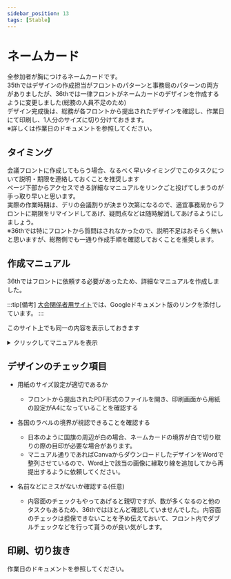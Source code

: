 ```yaml
---
sidebar_position: 13
tags: [Stable]
---
```


# ネームカード

全参加者が胸につけるネームカードです。<br />
35thではデザインの作成担当がフロントのパターンと事務局のパターンの両方がありましたが、36thでは一律フロントがネームカードのデザインを作成するように変更しました(総務の人員不足のため)<br />
デザイン完成後は、総務が各フロントから提出されたデザインを確認し、作業日にて印刷し、1人分のサイズに切り分けておきます。<br />
※詳しくは作業日のドキュメントを参照してください。


## タイミング

会議フロントに作成してもらう場合、なるべく早いタイミングでこのタスクについて説明・期限を連絡しておくことを推奨します<br />
ページ下部からアクセスできる詳細なマニュアルをリンクごと投げてしまうのが手っ取り早いと思います。<br />
実際の作業時期は、デリの会議割りが決まり次第になるので、適宜事務局からフロントに期限をリマインドしてあげ、疑問点などは随時解消してあげるようにしましょう。<br />
※36thでは特にフロントから質問はされなかったので、説明不足はおそらく無いと思いますが、総務側でも一通り作成手順を確認しておくことを推奨します。<br />

## 作成マニュアル

36thではフロントに依頼する必要があったため、詳細なマニュアルを作成しました。

:::tip[備考]
[大会関係者用サイト](https://internal-mogi.re4lity.com/docs/soumu_docs/namecard)では、Googleドキュメント版のリンクを添付しています。
:::

このサイト上でも同一の内容を表示しておきます<br />

<details>
  <summary>クリックしてマニュアルを表示</summary>

| 場所 | 順番 | 作業 |
| - | - | - |
| Canva  | 1 | [こちらのリンク](https://www.canva.com/design/DAGj4fU2Sds/zTzX8vASUqitpJxTgfpWig/edit)にアクセスし、画面左上にある「ファイル」メニューから「コピーを作成」を選択する <br />※Canvaにログインしている必要があります |
|        | 2 | 自身の新規デザインとして複製されるので、そちらで参加者分のデザインを作成してください。 <br />※背景画像が有料素材になっているので適宜削除してください <br />※ネームカードの区切りが不明な場合、印刷後の切り取りができなくなりますので、適宜縁取りをCanvaかWord上でしていただく必要があります|
|        | 3 | デザインの作成が完了し、この状態で印刷できる！というタイミングになったら右上の「共有」メニューからダウンロードする|
|        | 4 | ダウンロードする際のオプションは以下です<br />ファイルの種類：PNG <br /> サイズ：1075 x 650 px <br /> ファイルサイズ制限：選択しない <br /> ファイルを圧縮(低画質)：選択しない <br /> 背景透過：選択しない <br /> ページを選択：印刷するページ範囲を指定してください <br /> ↓ <br /> 「ダウンロード」をクリック
|        | 5 | 複数ファイルをまとめてダウンロードするとZIPファイルでダウンロードされるので、右クリックして「すべてを展開」をクリックしておく|
|Google Drive | 6 | [Google Drive](https://drive.google.com/uc?export=download&id=1o6lj4mB9tkXxiXa5lCPYsfii_aA09YX1)からファイルをダウンロード <br /> ※リンクをクリックすると「namecard_FMT_public.docx」ファイルが自動でダウンロードされます|
| Word | 7 | ダウンロードダウンしたファイルを開くと見学者の名札デザインが配列されているので、ファイルの一番末尾にカーソルを移動し、メニューの「挿入」→「画像」→「このデバイス」から、先ほどすべてを展開したファイルに入っているPNGファイルを選択して挿入する |
|        | 8 |挿入した画像が規則正しく間隔が空きながら配列されるので、体裁が崩れていないかを確認し、先頭にある見学者用の画像を削除する |
|        | 9 |印刷オプション(windowsだとCtrl+P)に移動し、プリンターを「Microsoft Print to PDF」を選択し、ページ設定がA4になっていることを確認し印刷ボタンをクリックする |
|        | 10 | 適当な名前を付けて保存し、Discordの各会議チャンネルでファイルを添付し総務メンションのうえ提出してください。|

### 制作にあたっての注意点

1 国・名前がはっきり見えるようなデザイン・フォント・文字の大きさにすること<br />
	→名刺サイズで印刷されるため、小さい文字は見づらい場合があります<br />
2 間違いがないよう、フロント内でダブルチェックすること<br />
	→提出タイミングによっては内容のチェックを確約できない場合があります<br />

なにか不明点あればメンションで総務までよろしくお願いいたします！<br />



</details>

## デザインのチェック項目

- 用紙のサイズ設定が適切であるか
    - フロントから提出されたPDF形式のファイルを開き、印刷画面から用紙の設定がA4になっていることを確認する

- 各国のラベルの境界が視認できることを確認する
    - 日本のように国旗の周辺が白の場合、ネームカードの境界が白で切り取りの際の目印が必要な場合があります。
    - マニュアル通りであればCanvaからダウンロードしたデザインをWordで整列させているので、Word上で該当の画像に縁取り線を追加してから再提出するように依頼してください。

- 名前などにミスがないか確認する(任意)
    - 内容面のチェックもやってあげると親切ですが、数が多くなるのと他のタスクもあるため、36thではほとんど確認していませんでした。内容面のチェックは担保できないことを予め伝えておいて、フロント内でダブルチェックなどを行って貰うのが良い気がします。


## 印刷、切り抜き

作業日のドキュメントを参照してください。
